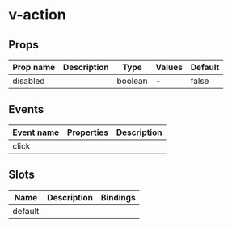 # v-action

## Props

| Prop name | Description | Type    | Values | Default |
| --------- | ----------- | ------- | ------ | ------- |
| disabled  |             | boolean | -      | false   |

## Events

| Event name | Properties | Description |
| ---------- | ---------- | ----------- |
| click      |            |

## Slots

| Name    | Description | Bindings |
| ------- | ----------- | -------- |
| default |             |          |
